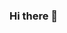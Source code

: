 ### Hi there 👋

<!--
**NiteshGautam20/NiteshGautam20** is a ✨ _special_ ✨ repository because its `README.md` (this file) appears on your GitHub profile.

Here are some ideas to get you started:

- 🔭 I’m currently working on ...
- 🌱 I’m currently learning ...
- 👯 I’m looking to collaborate on ...
- 🤔 I’m looking for help with ...
- 💬 Ask me about ...
- 📫 How to reach me: ...
- 😄 Pronouns: ...
- ⚡ Fun fact: ...


Hey! 👋 I'm Nitesh Gautam
A self-taught Data Analyst Enthusiast from India.
NiteshGautam20

I'm Nitesh Gautam and welcome to my GitHub profile!
🔭 I’m currently working on Programmer Anaylst Data Analytics, Python, MS Excel & Statistics

🌱 I’m currently learning Advance SQL & Python libraries

💬 Ask me about Python, SQL and Tableau & Ms Excel

📫 How to reach me niteshgautam210@gmail.com

🤝 Connect me on linkedIn

Connect with me:
https://www.linkedin.com/in/nitesh-gautam-2a7a87209/
 
 
 
-->
